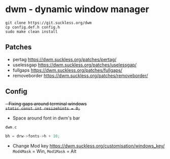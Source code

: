 # dwm - dynamic window manager
`git clone https://git.suckless.org/dwm`  
`cp config.def.h config.h`  
`sudo make clean install`

## Patches

- pertag https://dwm.suckless.org/patches/pertag/
- uselessgap https://dwm.suckless.org/patches/uselessgap/
- fullgaps https://dwm.suckless.org/patches/fullgaps/
- removeborder https://dwm.suckless.org/patches/removeborder/

## Config

~~- Fixing gaps around terminal windows~~  
~~`static const int resizehints = 0;`~~
- Space around font in dwm's bar

```c
dwm.c

bh = drw->fonts->h + 10;
```

- Change Mod key https://dwm.suckless.org/customisation/windows_key/  
`Mod4Mask` = Win, `Mod1Mask` = Alt
